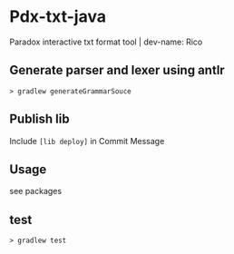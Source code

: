 # Pdx-txt-java

Paradox interactive txt format tool | dev-name: Rico

## Generate parser and lexer using antlr

`> gradlew generateGrammarSouce`

## Publish lib

Include `[lib deploy]` in Commit Message

## Usage

see packages

## test

`> gradlew test`
